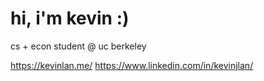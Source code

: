 # hi, i'm kevin :)
cs + econ student @ uc berkeley

https://kevinlan.me/
https://www.linkedin.com/in/kevinjlan/
